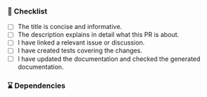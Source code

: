 <!-- ^ Please provide a concise and informative title. -->
<!-- ^ Don't put issue numbers in the title, do this in the PR description below. -->
<!-- ^ For example, instead of "Fixes #12345" use "Introduce new method to calculate 1 + 2". -->
<!-- v Describe your changes below in detail. -->
<!-- v Why is this change required? What problem does it solve? -->
<!-- v If this PR resolves an open issue, please link to it here. For example, "Fixes #12345". -->



### :memo: Checklist

<!-- Put an `x` in all the boxes that apply. -->

- [ ] The title is concise and informative.
- [ ] The description explains in detail what this PR is about.
- [ ] I have linked a relevant issue or discussion.
- [ ] I have created tests covering the changes.
- [ ] I have updated the documentation and checked the generated documentation.

### :hourglass: Dependencies

<!-- List all open PRs that this PR logically depends on. For example, -->
<!-- - #12345: short description why this is a dependency -->
<!-- - #34567: ... -->


